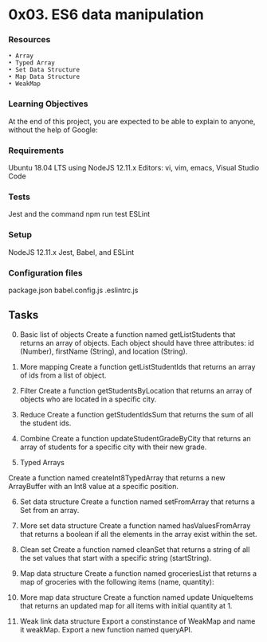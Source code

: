# 0x03. ES6 data manipulation

### Resources
    • Array
    • Typed Array
    • Set Data Structure
    • Map Data Structure
    • WeakMap
### Learning Objectives
At the end of this project, you are expected to be able to explain to anyone, without the help of Google:

### Requirements
Ubuntu 18.04 LTS using NodeJS 12.11.x
Editors: vi, vim, emacs, Visual Studio Code

### Tests
Jest and the command npm run test
ESLint

### Setup
NodeJS 12.11.x
Jest, Babel, and ESLint

### Configuration files
package.json
babel.config.js
.eslintrc.js

## Tasks
0. Basic list of objects
Create a function named getListStudents that returns an array of objects.
Each object should have three attributes: id (Number), firstName (String), and location (String).

1. More mapping
Create a function getListStudentIds that returns an array of ids from a list of object.

2. Filter
Create a function getStudentsByLocation that returns an array of objects who are located in a specific city.
  
3. Reduce
Create a function getStudentIdsSum that returns the sum of all the student ids.
  
4. Combine
Create a function updateStudentGradeByCity that returns an array of students for a specific city with their new grade.
  
5. Typed Arrays

Create a function named createInt8TypedArray that returns a new ArrayBuffer with an Int8 value at a specific position.

6. Set data structure
Create a function named setFromArray that returns a Set from an array.

7. More set data structure
Create a function named hasValuesFromArray that returns a boolean if all the elements in the array exist within the set.

8. Clean set
Create a function named cleanSet that returns a string of all the set values that start with a specific string (startString).

9. Map data structure
Create a function named groceriesList that returns a map of groceries with the following items (name, quantity):

10. More map data structure
Create a function named update UniqueItems that returns an updated map for all items with initial quantity at 1.

11. Weak link data structure
Export a constinstance of WeakMap and name it weakMap. Export a new function named queryAPI.
